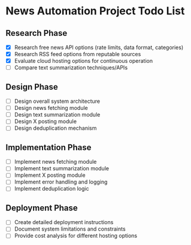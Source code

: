 # News Automation Project Todo List

## Research Phase
- [x] Research free news API options (rate limits, data format, categories)
- [x] Research RSS feed options from reputable sources
- [x] Evaluate cloud hosting options for continuous operation
- [ ] Compare text summarization techniques/APIs

## Design Phase
- [ ] Design overall system architecture
- [ ] Design news fetching module
- [ ] Design text summarization module
- [ ] Design X posting module
- [ ] Design deduplication mechanism

## Implementation Phase
- [ ] Implement news fetching module
- [ ] Implement text summarization module
- [ ] Implement X posting module
- [ ] Implement error handling and logging
- [ ] Implement deduplication logic

## Deployment Phase
- [ ] Create detailed deployment instructions
- [ ] Document system limitations and constraints
- [ ] Provide cost analysis for different hosting options
